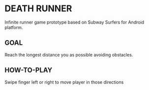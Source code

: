 # DEATH RUNNER
Infinite runner game prototype based on Subway Surfers for Android platform.

## GOAL 
Reach the longest distance you as possible avoiding obstacles.

## HOW-TO-PLAY
Swipe finger left or right to move player in those directions
